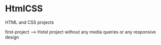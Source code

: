 # HtmlCSS
HTML and CSS projects

first-project --> Hotel project without any media queries or any responsive design
